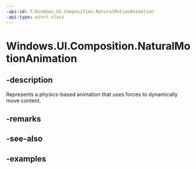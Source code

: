 ```yaml
---
-api-id: T:Windows.UI.Composition.NaturalMotionAnimation
-api-type: winrt class
---
```


<!-- Class syntax.
public class NaturalMotionAnimation : CompositionAnimation, CompositionAnimation
-->

# Windows.UI.Composition.NaturalMotionAnimation

## -description

Represents a physics-based animation that uses forces to dynamically move content.



## -remarks

## -see-also

## -examples

